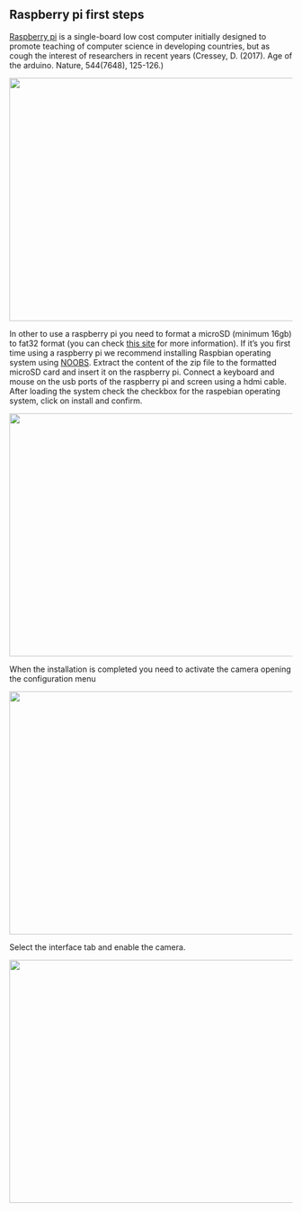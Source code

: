## Raspberry pi first steps

[Raspberry pi]( https://www.raspberrypi.org/help/what-%20is-a-raspberry-pi/) is a single-board low cost computer initially designed to promote teaching of computer science in developing countries, but as cough the interest of researchers in recent years (Cressey, D. (2017). Age of the arduino. Nature, 544(7648), 125-126.)


<img src="https://github.com/AndreCFerreira/Weaver_individualID/blob/master/Automated_pictures_collection/Setting_up_raspberry_pi/Images/IMG_6313.JPG" width="648" height="432" />


In other to use a raspberry pi you need to format a microSD (minimum 16gb) to fat32 format (you can check [this site]( https://www.raspberrypi.org/documentation/installation/sdxc_formatting.md) for more information).
If it’s you first time using a raspberry pi we recommend installing Raspbian operating system using [NOOBS](https://www.raspberrypi.org/downloads/). Extract the content of the zip file to the formatted microSD card and insert it on the raspberry pi.
Connect a keyboard and mouse on the usb ports of the raspberry pi and screen using a hdmi cable. After loading the system check the checkbox for the raspebian operating system, click on install and confirm.


<img src="https://github.com/AndreCFerreira/Weaver_individualID/blob/master/Automated_pictures_collection/Setting_up_raspberry_pi/Images/raspbian%20installation.JPG" width="648" height="432" />

When the installation is completed you need to activate the camera opening the configuration menu

<img src="https://github.com/AndreCFerreira/Weaver_individualID/blob/master/Automated_pictures_collection/Setting_up_raspberry_pi/Images/raspberryconfig.png" width="648" height="432" />

Select the interface tab and enable the camera.

<img src="https://github.com/AndreCFerreira/Weaver_individualID/blob/master/Automated_pictures_collection/Setting_up_raspberry_pi/Images/camera.png" width="648" height="432" />

